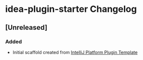 <!-- Keep a Changelog guide -> https://keepachangelog.com -->

# idea-plugin-starter Changelog

## [Unreleased]
### Added
- Initial scaffold created from [IntelliJ Platform Plugin Template](https://github.com/JetBrains/intellij-platform-plugin-template)
